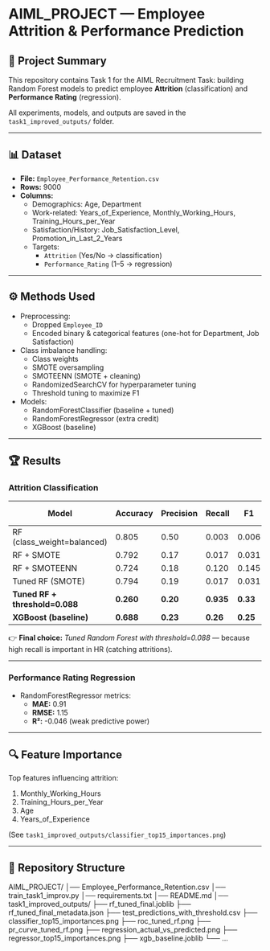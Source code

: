 # AIML_PROJECT — Employee Attrition & Performance Prediction

## 📌 Project Summary
This repository contains Task 1 for the AIML Recruitment Task: building Random Forest models to predict employee **Attrition** (classification) and **Performance Rating** (regression).  

All experiments, models, and outputs are saved in the `task1_improved_outputs/` folder.

---

## 📊 Dataset
- **File:** `Employee_Performance_Retention.csv`  
- **Rows:** 9000  
- **Columns:**  
  - Demographics: Age, Department  
  - Work-related: Years_of_Experience, Monthly_Working_Hours, Training_Hours_per_Year  
  - Satisfaction/History: Job_Satisfaction_Level, Promotion_in_Last_2_Years  
  - Targets:  
    - `Attrition` (Yes/No → classification)  
    - `Performance_Rating` (1–5 → regression)

---

## ⚙️ Methods Used
- Preprocessing:
  - Dropped `Employee_ID`
  - Encoded binary & categorical features (one-hot for Department, Job Satisfaction)
- Class imbalance handling:
  - Class weights
  - SMOTE oversampling
  - SMOTEENN (SMOTE + cleaning)
  - RandomizedSearchCV for hyperparameter tuning
  - Threshold tuning to maximize F1
- Models:
  - RandomForestClassifier (baseline + tuned)
  - RandomForestRegressor (extra credit)
  - XGBoost (baseline)

---

## 🏆 Results

### Attrition Classification
| Model                        | Accuracy | Precision | Recall | F1   | PR-AUC |
|-------------------------------|----------|-----------|--------|------|--------|
| RF (class_weight=balanced)    | 0.805    | 0.50      | 0.003  | 0.006| 0.198  |
| RF + SMOTE                    | 0.792    | 0.17      | 0.017  | 0.031| 0.202  |
| RF + SMOTEENN                 | 0.724    | 0.18      | 0.120  | 0.145| 0.193  |
| Tuned RF (SMOTE)              | 0.794    | 0.19      | 0.017  | 0.031| 0.202  |
| **Tuned RF + threshold=0.088**| **0.260**| **0.20**  | **0.935**| **0.33** | **0.202** |
| **XGBoost (baseline)**        | **0.688**| **0.23**  | **0.26** | **0.25** | **0.210** |

👉 **Final choice:** *Tuned Random Forest with threshold=0.088* — because high recall is important in HR (catching attritions).

---

### Performance Rating Regression
- RandomForestRegressor metrics:  
  - **MAE:** 0.91  
  - **RMSE:** 1.15  
  - **R²:** -0.046 (weak predictive power)

---

## 🔍 Feature Importance
Top features influencing attrition:  
1. Monthly_Working_Hours  
2. Training_Hours_per_Year  
3. Age  
4. Years_of_Experience  

(See `task1_improved_outputs/classifier_top15_importances.png`)

---

## 📂 Repository Structure
AIML_PROJECT/
│── Employee_Performance_Retention.csv
│── train_task1_improv.py
│── requirements.txt
│── README.md
│── task1_improved_outputs/
├── rf_tuned_final.joblib
├── rf_tuned_final_metadata.json
├── test_predictions_with_threshold.csv
├── classifier_top15_importances.png
├── roc_tuned_rf.png
├── pr_curve_tuned_rf.png
├── regression_actual_vs_predicted.png
├── regressor_top15_importances.png
├── xgb_baseline.joblib
└── ...
